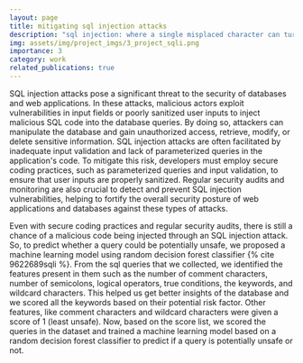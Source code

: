 ```yaml
---
layout: page
title: mitigating sql injection attacks
description: "sql injection: where a single misplaced character can turn a database into a liability"
img: assets/img/project_imgs/3_project_sqli.png
importance: 3
category: work
related_publications: true
---
```



SQL injection attacks pose a significant threat to the security of databases and web applications. In these attacks, malicious actors exploit vulnerabilities in input fields or poorly sanitized user inputs to inject malicious SQL code into the database queries. By doing so, attackers can manipulate the database and gain unauthorized access, retrieve, modify, or delete sensitive information. SQL injection attacks are often facilitated by inadequate input validation and lack of parameterized queries in the application's code. To mitigate this risk, developers must employ secure coding practices, such as parameterized queries and input validation, to ensure that user inputs are properly sanitized. Regular security audits and monitoring are also crucial to detect and prevent SQL injection vulnerabilities, helping to fortify the overall security posture of web applications and databases against these types of attacks.

Even with secure coding practices and regular security audits, there is still a chance of a malicious code being injected through an SQL injection attack. So, to predict whether a query could be potentially unsafe, we proposed a machine learning model using random decision forest classifier {% cite 9622689sqli %}. From the sql queries that we collected, we identified the features present in them such as the number of comment characters, number of semicolons, logical operators, true conditions, the keywords, and wildcard characters. This helped us get better insights of the database and we scored all the keywords based on their potential risk factor. Other features, like comment characters and wildcard characters were given a score of 1 (least unsafe). Now, based on the score list, we scored the queries in the dataset and trained a machine learning model based on a random decision forest classifier to predict if a query is potentially unsafe or not.
